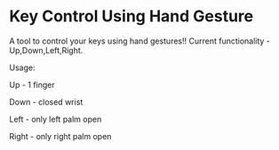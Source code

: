 # Key Control Using Hand Gesture
A tool to control your keys using hand gestures!!
Current functionality - Up,Down,Left,Right.

Usage:

Up - 1 finger

Down - closed wrist

Left - only left palm open

Right - only right palm open
